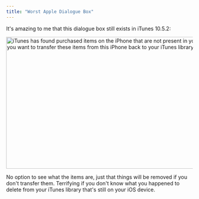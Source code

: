 ```yaml
---
title: "Worst Apple Dialogue Box"
---
```

<p>It's amazing to me that this dialogue box still exists in iTunes 10.5.2:</p>
<p><img src="https://chrisenns.com/wp-content/uploads/2012/01/iTunes-Has-Found.png" alt="iTunes has found purchased items on the iPhone that are not present in your iTunes library. Do you want to transfer these items from this iPhone back to your iTunes library?" title="iTunes Has Found" width="644" height="356" class="aligncenter size-full wp-image-19966" /></p>
<p>No option to see what the items are, just that things will be removed if you don't transfer them. Terrifying if you don't know what you happened to delete from your iTunes library that's still on your iOS device.</p>
